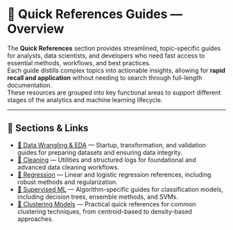 

# 🧭 Quick References Guides — Overview

The **Quick References** section provides streamlined, topic-specific guides for analysts, data scientists, and developers who need fast access to essential methods, workflows, and best practices.  
Each guide distills complex topics into actionable insights, allowing for **rapid recall and application** without needing to search through full-length documentation.  
These resources are grouped into key functional areas to support different stages of the analytics and machine learning lifecycle.

---

## 📂 Sections & Links

- [🧭 Data Wrangling & EDA](01%20-%20Data%20Wrangling%20%26%20EDA/index.md) — Startup, transformation, and validation guides for preparing datasets and ensuring data integrity.
- [🧭 Cleaning](02%20-%20Cleaning/index.md) — Utilities and structured logs for foundational and advanced data cleaning workflows.
- [🧭 Regression](03%20-%20Regression/index.md) — Linear and logistic regression references, including robust methods and regularization.
- [🧭 Supervised ML](04%20-%20Supervised%20ML/index.md) — Algorithm-specific guides for classification models, including decision trees, ensemble methods, and SVMs.
- [🧭 Clustering Models](05%20-%20Clustering%20Models/index.md) — Practical quick references for common clustering techniques, from centroid-based to density-based approaches.